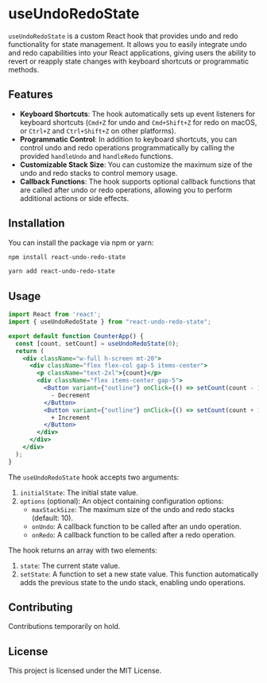 # useUndoRedoState

`useUndoRedoState` is a custom React hook that provides undo and redo functionality for state management. It allows you to easily integrate undo and redo capabilities into your React applications, giving users the ability to revert or reapply state changes with keyboard shortcuts or programmatic methods.

## Features

- **Keyboard Shortcuts**: The hook automatically sets up event listeners for keyboard shortcuts (`Cmd+Z` for undo and `Cmd+Shift+Z` for redo on macOS, or `Ctrl+Z` and `Ctrl+Shift+Z` on other platforms).
- **Programmatic Control**: In addition to keyboard shortcuts, you can control undo and redo operations programmatically by calling the provided `handleUndo` and `handleRedo` functions.
- **Customizable Stack Size**: You can customize the maximum size of the undo and redo stacks to control memory usage.
- **Callback Functions**: The hook supports optional callback functions that are called after undo or redo operations, allowing you to perform additional actions or side effects.

## Installation

You can install the package via npm or yarn:

```bash
npm install react-undo-redo-state

```

```bash
yarn add react-undo-redo-state

```

## Usage

```jsx
import React from 'react';
import { useUndoRedoState } from "react-undo-redo-state";

export default function CounterApp() {
  const [count, setCount] = useUndoRedoState(0);
  return (
    <div className="w-full h-screen mt-20">
      <div className="flex flex-col gap-5 items-center">
        <p className="text-2xl">{count}</p>
        <div className="flex items-center gap-5">
          <Button variant={"outline"} onClick={() => setCount(count - 1)}>
            - Decrement
          </Button>
          <Button variant={"outline"} onClick={() => setCount(count + 1)}>
            + Increment
          </Button>
        </div>
      </div>
    </div>
  );
}

```

The `useUndoRedoState` hook accepts two arguments:

1. `initialState`: The initial state value.
2. `options` (optional): An object containing configuration options:
    - `maxStackSize`: The maximum size of the undo and redo stacks (default: 10).
    - `onUndo`: A callback function to be called after an undo operation.
    - `onRedo`: A callback function to be called after a redo operation.

The hook returns an array with two elements:

1. `state`: The current state value.
2. `setState`: A function to set a new state value. This function automatically adds the previous state to the undo stack, enabling undo operations.

## Contributing

Contributions temporarily on hold.

## License

This project is licensed under the MIT License.
